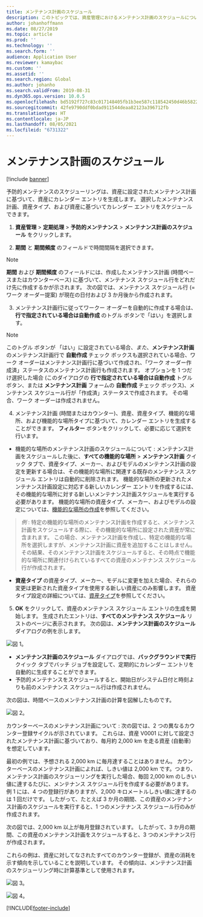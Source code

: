 ```yaml
---
title: メンテナンス計画のスケジュール
description: このトピックでは、資産管理におけるメンテナンス計画のスケジュールについて説明します。
author: johanhoffmann
ms.date: 08/27/2019
ms.topic: article
ms.prod: ''
ms.technology: ''
ms.search.form: ''
audience: Application User
ms.reviewer: kamaybac
ms.custom: ''
ms.assetid: ''
ms.search.region: Global
ms.author: johanho
ms.search.validFrom: 2019-08-31
ms.dyn365.ops.version: 10.0.5
ms.openlocfilehash: bd5192f727c83c017148405fb1b3ee587c118542450d46b5822d86cd1676d8fd
ms.sourcegitcommit: 42fe9790ddf0bdad911544deaa82123a396712fb
ms.translationtype: HT
ms.contentlocale: ja-JP
ms.lasthandoff: 08/05/2021
ms.locfileid: "6731322"
---
```

# <a name="schedule-maintenance-plans"></a>メンテナンス計画のスケジュール

[!include [banner](../../includes/banner.md)]

 

予防的メンテナンスのスケジューリングは、資産に設定されたメンテナンス計画に基づいて、資産にカレンダー エントリを生成します。 選択したメンテナンス計画、資産タイプ、および資産に基づいてカレンダー エントリをスケジュールできます。

1. **資産管理** > **定期処理** > **予防的メンテナンス** > **メンテナンス計画のスケジュール** をクリックします。

2. **期間** と **期間頻度** のフィールドで時間間隔を選択できます。

>[!NOTE]
>**期間** および **期間頻度** のフィールドには、作成したメンテナンス計画 (時間ベースまたはカウンターベース) に基づいて、メンテナンス スケジュール行をどれだけ先に作成するかが示されます。 次の図では、メンテナンス スケジュール行 (= ワーク オーダー提案) が現在の日付および 3 か月後から作成されます。

3. メンテナンス計画行に従ってワークー オーダーを自動的に作成する場合は、**行で指定されている場合は自動作成** のトグル ボタンで「はい」を選択します。

>[!NOTE]
>このトグル ボタンが 「はい」に設定されている場合、*また*、**メンテナンス計画** のメンテナンス計画行で **自動作成** チェック ボックスも選択されている場合、ワーク オーダーはメンテナンス計画行に基づいて作成され、「ワーク オーダー作成済」ステータスのメンテナンス計画行も作成されます。 オプションを 1 つだけ選択した場合 (このダイアログの **行で指定されている場合は自動作成** トグル ボタン、または **メンテナンス計画** フォームの **自動作成** チェック ボックス)、メンテナンス スケジュール行が「作成済」ステータスで作成されます。 その場合、ワーク オーダーは作成されません。

4. メンテナンス計画 (時間またはカウンター)、資産、資産タイプ、機能的な場所、および機能的な場所タイプに基づいて、カレンダー エントリを生成することができます。 **フィルター** ボタンをクリックして、必要に応じて選択を行います。

- 機能的な場所のメンテナンス計画のスケジュールについて : メンテナンス計画をスケジュールした後に、**すべての機能的な場所** > **メンテナンス計画** クイック タブで、資産タイプ、メーカー、およびモデルのメンテナンス計画の設定を更新する場合は、その機能的な場所に関連する既存のメンテナンス スケジュール エントリは自動的に削除されます。 機能的な場所の更新されたメンテナンス計画設定に対応する新しいカレンダー エントリを作成するには、その機能的な場所に対する新しいメンテナンス計画スケジュールを実行する必要があります。 機能的な場所の資産タイプ、メーカー、およびモデルの設定については、[機能的な場所の作成](../functional-locations/create-functional-locations.md)を参照してください。

>*例* : 特定の機能的な場所のメンテナンス計画を作成すると、メンテナンス計画をスケジュールする際に、その機能的な場所に設定された資産が常に含まれます。 この場合、メンテナンス計画を作成し、特定の機能的な場所を選択しますが、メンテナンス計画に資産を追加することはしません。 その結果、そのメンテナンス計画をスケジュールすると、その時点で機能的な場所に関連付けられているすべての資産のメンテナンス スケジュール行が作成されます。

- **資産タイプ** の資産タイプ、メーカー、モデルに変更を加えた場合、それらの変更は更新された資産タイプを使用する新しい資産にのみ影響します。 資産タイプ設定の詳細については、[資産タイプ](../setup-for-objects/object-types.md)を参照してください。  

5. **OK** をクリックして、資産のメンテナンス スケジュール エントリの生成を開始します。 生成されたエントリは、**すべてのメンテナンス スケジュール** リストのページに表示されます。 次の図は、**メンテナンス計画のスケジュール** ダイアログの例を示します。

![図 1。](media/09-preventive-maintenance.png)

- **メンテナンス計画のスケジュール** ダイアログでは、**バックグラウンドで実行** クイック タブでバッチ ジョブを設定して、定期的にカレンダー エントリを自動的に生成することができます。  
- 予防的メンテナンスをスケジュールすると、開始日がシステム日付と時刻よりも前のメンテナンス スケジュール行は作成されません。  

次の図は、時間ベースのメンテナンス計画の計算を図解したものです。  

![図 2。](media/10-preventive-maintenance.jpg)

カウンターベースのメンテナンス計画について : 次の図では、2 つの異なるカウンター登録サイクルが示されています。 これらは、資産 V0001 に対して設定されたメンテナンス計画に基づいており、毎月約 2,000 km を走る資産 (自動車) を想定しています。

最初の例では、予想される 2,000 km に毎月達することはありません。 カウンターベースのメンテナンス計画によれば、しきい値は 2,000 km です。つまり、メンテナンス計画のスケジューリングを実行した場合、毎回 2,000 km のしきい値に達するたびに、メンテナンス スケジュール行を作成する必要があります。 例 1 には、4 つの登録行がありますが、2,000 キロメートルしきい値に達するのは 1 回だけです。 したがって、たとえば 3 か月の期間、この資産のメンテナンス計画のスケジュールを実行すると、1 つのメンテナンス スケジュール行のみが作成されます。

次の図では、2,000 km 以上が毎月登録されています。 したがって、3 か月の期間、この資産のメンテナンス計画をスケジュールすると、3 つのメンテナンス行が作成されます。 

これらの例は、資産に対してなされたすべてのカウンター登録が、資産の消耗を示す傾向を示していることを説明しています。 その傾向は、メンテナンス計画のスケジューリング時に計算基準として使用されます。

![図 3。](media/11-preventive-maintenance.png)

![図 4。](media/12-preventive-maintenance.png)



[!INCLUDE[footer-include](../../../includes/footer-banner.md)]